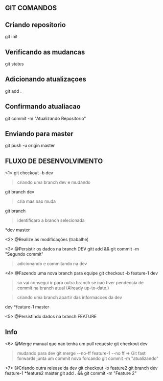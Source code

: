 
## GIT COMANDOS

## Criando repositorio
git init

## Verificando as mudancas
git status

## Adicionando atualizaçoes
git add .

## Confirmando atualiacao
git commit -m "Atualizando Repositorio"

## Enviando para master
git push -u  origin master




## FLUXO DE DESENVOLVIMENTO
<1>
git checkout -b dev  
>criando uma branch dev e mudando

git branch dev 
>cria mas nao muda

git branch 
>identificaro a branch selecionada

*dev
 master

<2>
@Realize as modificações (trabalhe)

<3>
@Persistir os dados na branch DEV
gitt add && git commit -m "Segundo commit" 
> adicionando e commitando na dev

<4>
@Fazendo uma nova branch para equipe
git checkout -b feature-1 dev 
> so vai consegui ir para outra branch se nao tiver pendencia de commit na branch atual (Already up-to-date.)

> criando uma branch apartir das informacoes da dev

  dev
 *feature-1
  master 


<5>
@Persistindo dados na branch FEATURE
## Info

<6>
@Merge manual que nao tenha um pull requeste
git checkout dev 
> mudando para dev 
git merge --no-ff feature-1 
>--no ff => Git fast forwards junta um commit novo forcando
git commit -m "atualizando"

<7>
@Criando outra release da dev
git checkout -b feature2
git branch
  dev
  feature-1
*feature2
  master
git add . && git commit -m "Feature 2"


